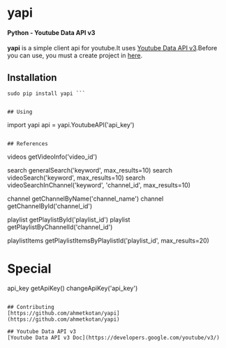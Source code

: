yapi
===================
#### Python - Youtube Data API v3

**yapi** is a simple client api for youtube.It uses [Youtube Data API v3](https://developers.google.com/youtube/v3/).Before you can use, you must a create project in [here](https://console.developers.google.com/apis/api/youtube/overview).

## Installation
``` 
sudo pip install yapi ```


## Using
```
import yapi
api = yapi.YoutubeAPI('api_key')
```

## References
```
videos getVideoInfo('video_id')

search generalSearch('keyword', max_results=10)
search videoSearch('keyword', max_results=10)
search videoSearchInChannel('keyword', 'channel_id', max_results=10)

channel getChannelByName('channel_name')
channel getChannelById('channel_id')

playlist getPlaylistById('playlist_id')
playlist getPlaylistByChannelId('channel_id')

playlistItems getPlaylistItemsByPlaylistId('playlist_id', max_results=20)

# Special
api_key getApiKey()
changeApiKey('api_key')
```

## Contributing
[https://github.com/ahmetkotan/yapi](https://github.com/ahmetkotan/yapi)

## Youtube Data API v3
[Youtube Data API v3 Doc](https://developers.google.com/youtube/v3/)
